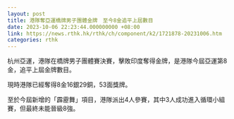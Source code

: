 ```yaml
---
layout: post
title: 港隊奪亞運橋牌男子團體金牌　至今8金追平上屆數目
date: 2023-10-06 22:23:44.000000000 +08:00
link: https://news.rthk.hk/rthk/ch/component/k2/1721878-20231006.htm
categories: rthk
---
```


杭州亞運，港隊在橋牌男子團體賽決賽，擊敗印度奪得金牌，是港隊今屆亞運第8金，追平上屆金牌數目。

現時港隊已經奪得8金16銀29銅，53面獎牌。

至於今屆新增的「霹靂舞」項目，港隊派出4人參賽，其中3人成功進入循環小組賽，但最終未能晉級8強。
